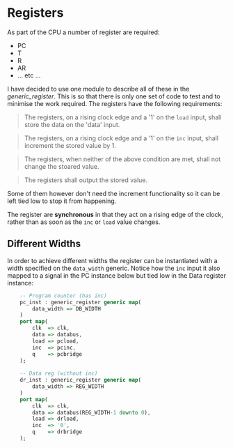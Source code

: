 # Registers

As part of the CPU a number of register are required:
* PC
* T
* R
* AR
* ... etc ...

I have decided to use one module to describe all of these in the _generic_register_. This is so that there is only one set of code to test and to minimise the work required. The registers have the following requirements:

> The registers, on a rising clock edge and a '1' on the `load` input, shall store the data on the 'data' input.

> The registers, on a rising clock edge and a '1' on the `inc` input, shall increment the stored value by 1.

> The registers, when neither of the above condition are met, shall not change the stoared value.

> The registers shall output the stored value.

Some of them however don't need the increment functionality so it can be left tied low to stop it from happening.

The register are __synchronous__ in that they act on a rising edge of the clock, rather than as soon as the `inc` or `load` value changes.

## Different Widths

In order to achieve different widths the register can be instantiated with a width specified on the `data_width` generic. Notice how the `inc` input it also mapped to a signal in the PC instance below but tied low in the Data register instance:

```vhdl
    -- Program counter (has inc)
    pc_inst : generic_register generic map(
        data_width => DB_WIDTH
    )
    port map(
        clk  => clk, 
        data => databus, 
        load => pcload, 
        inc  => pcinc, 
        q    => pcbridge
    );
    
    -- Data reg (without inc)
    dr_inst : generic_register generic map(
        data_width => REG_WIDTH
    )
    port map(
        clk  => clk, 
        data => databus(REG_WIDTH-1 downto 0), 
        load => drload, 
        inc  => '0', 
        q    => drbridge
    );
```
